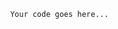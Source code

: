 <div style="width: 100%; height: 100%">
    <pre>
        <code>
            Your code goes here...
        </code>
    </pre>
</div>
